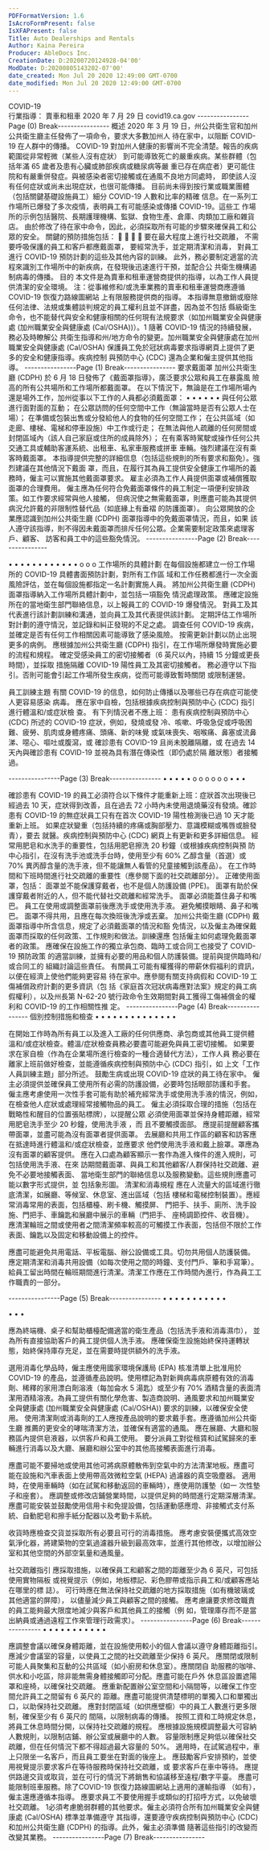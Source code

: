 ```yaml
---
PDFFormatVersion: 1.6
IsAcroFormPresent: false
IsXFAPresent: false
Title: Auto Dealerships and Rentals
Author: Kaina Pereira
Producer: AbleDocs Inc.
CreationDate: D:20200720124928-04'00'
ModDate: D:20200805143202-07'00'
date_created: Mon Jul 20 2020 12:49:00 GMT-0700
date_modified: Mon Jul 20 2020 12:49:00 GMT-0700
---
```

COVID-19  
行業指導：
賣車和租車
2020 年 7 月 29 日 
covid19.ca.gov 
----------------Page (0) Break----------------
概述
2020 年 3 月 19 日，州公共衛生官和加州公共衛生廳主任發佈了一項命令，要求大多數加州人
待在家中，以阻斷 COVID-19 在人群中的傳播。 
COVID-19 對加州人健康的影響尚不完全清楚。報告的疾病範圍從非常輕微（某些人沒有症狀）
到可能導致死亡的嚴重疾病。某些群體（包括年滿 65 歲者及患有心臟或肺部疾病或糖尿病等嚴
重已存在病症者）更可能住院和有嚴重併發症。與被感染者密切接觸或在通風不良地方同處時，
即使該人沒有任何症狀或尚未出現症狀，也很可能傳播。
目前尚未得到按行業或職業團體（包括關鍵基礎設施員工）細分 COVID-19 人數和比率的精確
信息。在一系列工作場所已爆發了多次疫情，表明員工有可能感染或傳播 COVID-19。這些工
作場所的示例包括醫院、長期護理機構、監獄、食物生產、倉庫、肉類加工廠和雜貨店。
由於修改了待在家中命令，因此，必須採取所有可能的步驟來確保員工和公眾的安全。
關鍵的預防措施包括：
 
 
 
 
要在最大程度上進行社交疏離，
不需要呼吸保護的員工和客戶都應戴面罩，
要經常洗手，並定期清潔和消毒，
對員工進行 COVID-19 預防計劃的這些及其他內容的訓練。 
此外，務必要制定適當的流程來識別工作場所中的新疾病，在發現後迅速進行干預，並配合公
共衛生機構遏制病毒的傳播。
目的
本文件是為賣車和租車運營商提供的指導，以為工作人員提供清潔的安全環境。
注：從事維修和/或洗車業務的賣車和租車運營商應遵循 COVID-19 恢復力路線圖網站
上有限服務提供商的指導。
本指導無意撤銷或廢除任何法律、法規或集體談判規定的員工權利且並不詳盡，因為並不包括
縣級衛生命令，也不能替代與安全和健康相關的任何現有法規要求（如加州職業安全與健康處
(加州職業安全與健康處 (Cal/OSHA))）。1 隨著 COVID-19 情況的持續發展，務必及時瞭解公
共衛生指導和州/地方命令的變更。加州職業安全與健康處在加州職業安全與健康處
(Cal/OSHA) 保護員工免於冠狀病毒要求指導網頁上提供了更多的安全和健康指導。疾病控制
與預防中心 (CDC) 還為企業和僱主提供其他指導。 
----------------Page (1) Break----------------
要求戴面罩 
加州公共衛生廳 (CDPH) 於 6 月 18 日發佈了《戴面罩指導》，廣泛要求公眾和員工在暴露風
險高的所有公共場所和工作場所都戴面罩。
在以下情況下，無論是在工作場所場內還是場外工作，加州從事以下工作的人員都必須戴面罩：
• 
• 
• 
• 
• 
• 
與任何公眾進行面對面的互動；
在公眾訪問的任何空間中工作（無論當時是否有公眾人士在場）；
在準備或包裝出售或分發給他人的食物的任何空間工作；
在公共區域（如走廊、樓梯、電梯和停車設施）中工作或行走；
在無法與他人疏離的任何房間或封閉區域內（該人自己家庭或住所的成員除外）；
在有乘客時駕駛或操作任何公共交通工具或輔助客運系統、出租車、私家車服務或拼車
車輛。強烈建議在沒有乘客時戴面罩。
本指導提供完整的詳細信息（包括這些規則的所有要求和豁免）。強烈建議在其他情況下戴面
罩，而且，在履行其為員工提供安全健康工作場所的義務時，僱主可以實施其他戴面罩要求。
雇主必須為工作人員提供面罩或補償獲取面罩的合理費用。
僱主應為任何符合免戴面罩條件的員工制定一項便利安排政策。如工作要求經常與他人接觸，
但病況使之無需戴面罩，則應盡可能為其提供病況允許戴的非限制性替代品（如底緣上有垂褶
的防護面罩）。
向公眾開放的企業應認識到加州公共衛生廳 (CDPH) 面罩指導中的免戴面罩情況，而且，如果
該人遵守該指導，則不得因未戴面罩而排斥任何公眾。企業需要制定政策來處理客戶、顧客、
訪客和員工中的這些豁免情況。
----------------Page (2) Break----------------
 
 
• 
• • 
• 
• • 
• 
• 
• 
• 
• • 
o 
o 
o 
工作場所的具體計劃 
在每個設施都建立一份工作場所的 COVID-19 具體書面預防計劃，對所有工作區
域和工作任務都進行一次全面風險評估，並在每個設施都指定一名計劃實施人員。 
將加州公共衛生廳 (CDPH) 面罩指導納入工作場所具體計劃中，並包括一項豁免
情況處理政策。 
應確定設施所在的當地衛生部門聯絡信息，以上報員工的 COVID-19 爆發情況。 
對員工及其代表進行該計劃訓練和溝通，並向員工及其代表提供該計劃。 
定期評估工作場所對計劃的遵守情況，並記錄和糾正發現的不足之處。 
調查任何 COVID-19 疾病，並確定是否有任何工作相關因素可能導致了感染風險。
按需更新計劃以防止出現更多的病例。 
應根據加州公共衛生廳 (CDPH) 指引，在工作場所爆發時實施必要的流程和規程。 
確定受感染員工的密切接觸者（6 英尺以內，持續 15 分鐘或更長時間），並採取
措施隔離 COVID-19 陽性員工及其密切接觸者。 
務必遵守以下指引。否則可能會引起工作場所發生疾病，從而可能導致暫時關閉
或限制運營。 
 
員工訓練主題 
有關 COVID-19 的信息，如何防止傳播以及哪些已存在病症可能使人更容易感染
病毒。 
應在家中自檢，包括根據疾病控制與預防中心 (CDC) 指引進行體溫和/或症狀檢
查。 
有下列情況者不應上班： 
患有疾病控制與預防中心 (CDC) 所述的 COVID-19 症狀，例如，發燒或發
冷、咳嗽、呼吸急促或呼吸困難、疲勞、肌肉或身體疼痛、頭痛、新的味覺
或氣味喪失、咽喉痛、鼻塞或流鼻涕、噁心、嘔吐或腹瀉，或 
確診患有 COVID-19 且尚未脫離隔離，或 
在過去 14 天內與確診患有 COVID-19 並視為具有潛在傳染性（即仍處於隔
離狀態）者接觸過。 
 
----------------Page (3) Break----------------
• 
• 
• 
• 
• 
o 
o 
o 
o 
o 
o 
• 
• 
• 
 
 
 
              
 
確診患有 COVID-19 的員工必須符合以下條件才能重新上班：症狀首次出現後已
經過去 10 天，症狀得到改善，且在過去 72 小時內未使用退燒藥沒有發燒。確診
患有 COVID-19 的無症狀員工只有在首次 COVID-19 陽性檢測後已過 10 天才能
重新上班。 
如果症狀變重（包括持續的疼痛或胸部壓力、意識模糊或嘴唇或臉發青），要去
就醫。疾病控制與預防中心 (CDC) 網頁上有更新和更多詳細信息。 
經常用肥皂和水洗手的重要性，包括用肥皂擦洗 20 秒鐘（或根據疾病控制與預
防中心指引，在沒有洗手池或洗手台時，使用至少有 60% 乙醇含量（首選）或 
70% 異丙醇含量的洗手液，但不能讓無人看管的兒童接觸到該產品）。 
在工作時間和下班時間進行社交疏離的重要性（應參閱下面的社交疏離部分）。 
正確使用面罩，包括： 
面罩並不能保護穿戴者，也不是個人防護設備 (PPE)。 
面罩有助於保護穿戴者附近的人，但不能代替社交疏離和經常洗手。 
面罩必須能蓋住鼻子和嘴巴。 
員工在使用或調整面罩前後應洗手或使用洗手液。 
避免觸摸眼睛、鼻子和嘴巴。 
面罩不得共用，且應在每次換班後洗淨或丟棄。 
加州公共衛生廳 (CDPH) 戴面罩指導中所含信息，規定了必須戴面罩的情況和豁
免情況，以及僱主為確保戴面罩而採取的任何政策、工作規則和做法。訓練還應
包括僱主如何處理免戴面罩者的政策。 
應確保在設施工作的獨立承包商、臨時工或合同工也接受了 COVID-19 預防政策
的適當訓練，並擁有必要的用品和個人防護裝備。提前與提供臨時和/或合同工的
組織討論這些責任。 
有關員工可能有權獲得的帶薪休假福利的資訊，以便在經濟上使他們能夠更容易
待在家中。應參閱有關支持病假和 COVID-19 工傷補償政府計劃的更多資訊（包
括《家庭首次冠狀病毒應對法案》規定的員工病假權利），以及州長第 N-62-20 
號行政命令生效期間對員工獲得工傷補償金的權利和 COVID-19 的工作相關性推
定。 
----------------Page (4) Break----------------
個別控制措施和檢查 
• 
• 
• 
• 
• 
• 
• 
• 
• 
• 
• 
• 
• • 
 
在開始工作時為所有員工以及進入工廠的任何供應商、承包商或其他員工提供體
溫和/或症狀檢查。體溫/症狀檢查員務必要盡可能避免與員工密切接觸。 
如果要求在家自檢（作為在企業場所進行檢查的一種合適替代方法），工作人員
務必要在離家上班前做好檢查，並能遵循疾病控制與預防中心 (CDC) 指引，如
上文「工作人員訓練主題」部分所述。 
鼓勵生病或出現 COVID-19 症狀的員工待在家中。 
僱主必須提供並確保員工使用所有必需的防護設備，必要時包括眼部防護和手套。 
僱主應考慮使用一次性手套可能有助於補充經常洗手或使用洗手液的情況，例如，
在檢查他人症狀或處理經常接觸物品的員工。 
僱主必須採取合理的措施（包括在戰略性和醒目的位置張貼標牌），以提醒公眾
必須使用面罩並保持身體距離，經常用肥皂洗手至少 20 秒鐘，使用洗手液 ，而
且不要觸摸面部。 
應提前提醒顧客攜帶面罩，並盡可能為沒有面罩者提供面罩。 
去展廳和共用工作區的顧客和訪客應在抵達時進行體溫和/或症狀檢查，並應要求
他們使用洗手液和戴上臉罩。罩應為沒有面罩的顧客提供。 
應在入口處為顧客顯示一套作為進入條件的進入規則，可包括使用洗手液、在來
訪期間戴面罩、與員工和其他顧客/人群保持社交疏離、避免不必要地接觸表面、
當地衛生部門的聯絡信息以及服務變動。這些規則應盡可能以數字形式提供，並
包括象形圖。 
清潔和消毒規程 
應在人流量大的區域進行徹底清潔，如展廳、等候室、休息室、進出區域（包括
樓梯和電梯控制裝置）。應經常消毒常用的表面，包括櫃檯、刷卡機、觸摸屏、
門把手、扶手、廁所、洗手設施、門把手、車鑰匙和展廳中展示的車輛（門把手、
座椅調節控件、收音機）。 
應清潔輪班之間或使用者之間清潔頻率較高的可觸摸工作表面，包括但不限於工作表面、鑰匙以及固定和移動設備上的控件。
 
應盡可能避免共用電話、平板電腦、辦公設備或工具。切勿共用個人防護裝備。 
應定期清潔和消毒共用設備（如每次使用之間的時鐘、支付門戶、筆和手寫筆）。 
給員工留出時間在輪班期間進行清潔。清潔工作應在工作時間內進行，作為員工工作職責的一部分。
 
----------------Page (5) Break----------------
• 
• 
• 
• 
• 
• 
• 
• 
• 
• 
• 
 
• 
• 
• 
 
應為終端機、桌子和幫助櫃檯配備適當的衛生產品（包括洗手液和消毒濕巾），
並為所有直接協助客戶的員工提供個人洗手液。 
應確保衛生設施始終保持運轉狀態，始終保持庫存充足，並在需要時提供額外的洗手液。
 
選用消毒化學品時，僱主應使用國家環境保護局 (EPA) 核准清單上批准用於 
COVID-19 的產品，並遵循產品說明。使用標記為對新興病毒病原體有效的消毒
劑、稀釋的家用漂白劑溶液（每加侖水 5 湯匙）或至少有 70% 酒精含量的表面清
潔用酒精溶液。為員工提供有關化學危害、製造商說明、通風要求和加州職業安
全與健康處 (加州職業安全與健康處 (Cal/OSHA)) 要求的訓練，以確保安全使用。
使用清潔劑或消毒劑的工人應按產品說明的要求戴手套。應遵循加州公共衛生廳
推薦的更安全的哮喘清潔方法，並確保有適當的通風。 
應在展廳、大廳和服務區內提供皂液器，以供客戶和員工使用。 
要分派員工對從租賃和試駕歸來的車輛進行消毒以及大廳、展廳和辦公室中的其他高接觸表面進行消毒。
 
應盡可能不要掃地或使用其他可將病原體散佈到空氣中的方法清潔地板。應盡可
能在設施和汽車表面上使用帶高效微粒空氣 (HEPA) 過濾器的真空吸塵器。 
適用時，在使用車輛時（如在試駕和移動返回的車輛時），應使用防護墊（如一
次性墊子和座套）。 
應調整或修改店鋪營業時間，以提供足夠的時間進行定期深層清潔。 
應盡可能安裝並鼓勵使用信用卡和免提設備，包括運動感應燈、非接觸式支付系統、自動肥皂和擦手紙分配器以及考勤卡系統。
 
收貨時應檢查交貨並採取所有必要且可行的消毒措施。 
應考慮安裝便攜式高效空氣淨化器，將建築物的空氣過濾器升級到最高效率，並進行其他修改，以增加辦公室和其他空間的外部空氣量和通風量。
 
社交疏離指引 
應採取措施，以確保員工和顧客之間的距離至少為 6 英尺，可包括使用實物隔板
或視覺提示（例如，地板標記、彩色膠帶或指示員工和/或顧客應站在哪里的標
誌）。 
可行時應在無法保持社交疏離的地方採取措施（如有機玻璃或其他適當的屏障），
以儘量減少員工與顧客之間的接觸。 
應考慮讓要求修改職責的員工能夠最大限度地減少與客戶和其他員工的接觸（例
如，管理庫存而不是當出納員或通過遠程工作來管理行政需求）。 
----------------Page (6) Break----------------
• 
• 
• 
• 
• 
• 
• 
• 
• 
• 
• 
 
  
  
  
 
 
   
 
 
 
 
應調整會議以確保身體距離，並在設施使用較小的個人會議以遵守身體距離指引。
應減少會議室的容量，以使員工之間的社交疏離至少保持 6 英尺。 
應關閉或限制可能人員聚集和互動的公共區域（如小廚房和休息室）。應關閉自
助服務的咖啡、供水和小吃區，除非能無需身體接觸即可分配。應盡可能在戶外
休息區設置遮陽罩和座椅，以確保社交疏離。 
應重新配置辦公室空間和小隔間等，以確保工作空間允許員工之間留有 6 英尺的
距離。應盡可能提供清楚標明的單獨入口和單獨出口，以助保持社交疏離。 
應對封閉區域（如供應壁櫥）中的員工人數進行更多限制，確保至少有 6 英尺的
間隔，以限制病毒的傳播。 
按照工資和工時規定休息，將員工休息時間分開，以保持社交疏離的規程。 
應根據設施規模調整最大可容納人數規則，以限制店鋪、辦公室或展廳中的人數。
容量限制應足夠低以確保社交疏離，但在任何情況下都不得超過最大容量的 50%。 
適用時，在試駕過程中，車上只限坐一名客戶，而且員工要坐在對面的後座上。 
應鼓勵客戶安排預約，並使用視覺提示要求客戶在等待服務時保持社交疏離，或
要求客戶在車中等待。 
應提供路邊交貨或取貨，並在可行的情況下將銷售和協議移至遠程/數字平臺。 
應盡可能限制班車服務。除了COVID-19 恢復力路線圖網站上適用的運輸指導
（如有），僱主還應遵循本指導。 
應要求員工不要使用握手或類似的打招呼方式，以免破壞社交疏離。 
1必須考慮脆弱群體的其他要求。僱主必須符合所有加州職業安全與健康處 (Cal/OSHA) 標準並準備遵守
其指導，還要遵守疾病控制與預防中心 (CDC) 和加州公共衛生廳 (CDPH) 的指導。此外，僱主必須準備
隨著這些指引的改變而改變其業務。 
----------------Page (7) Break----------------
